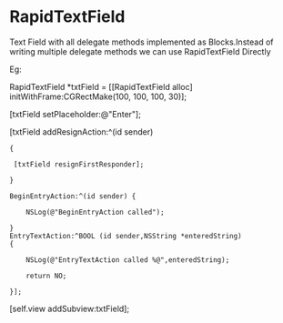 # RapidTextField
Text Field with all delegate methods implemented as Blocks.Instead of writing multiple delegate methods we can use RapidTextField Directly 

Eg:

RapidTextField *txtField = [[RapidTextField alloc] initWithFrame:CGRectMake(100, 100, 100, 30)];

[txtField setPlaceholder:@"Enter"];

[txtField addResignAction:^(id sender) 

    {
    
     [txtField resignFirstResponder];
     
    } 
    
    BeginEntryAction:^(id sender) {
    
        NSLog(@"BeginEntryAction called");
        
    } 
    EntryTextAction:^BOOL (id sender,NSString *enteredString) 
    {
    
        NSLog(@"EntryTextAction called %@",enteredString);
        
        return NO;
        
    }];
    
[self.view addSubview:txtField];
